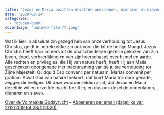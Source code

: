 ```yaml
---
title: "Jezus en Maria bezitten dezelfde onderdanen, dienaren en slaven"
date: "2020-02-24"
categories: 
  - "gouden-boek"
coverImage: "unnamed-file-77.jpeg"
---
```


Wat ik hier in absolute zin gezegd heb van onze verhouding tot Jezus Christus, geldt in betrekkelijke zin ook voor die tot de heilige Maagd. Jezus Christus heeft haar immers tot de onafscheidelijke gezellin gekozen van zijn leven, dood, verheerlijking en van zijn heerschappij over hemel en aarde. Alle rechten en privilegies, die Hij van nature heeft, heeft Hij aan Maria geschonken door genade met inachtneming van de juiste verhouding tot Zijne Majesteit. Quidquid Deo convenit per naturam, Mariae convenit per gratiam: Alwat God van nature toekomt, dat komt Maria toe door genade, zeggen de heiligen. Uit deze woorden leiden zij af, dat Jezus en Maria dezelfde wil en dezelfde macht bezitten, en dus ook dezelfde onderdanen, dienaren en slaven.

[Over de Volmaakte Godsvrucht](/blog/een-jaar-lang-volmaakte-godsvrucht/) – [Abonneren per email (dagelijks van 2/12/2019 tot 28/11/2020)](http://eepurl.com/9RKvX)
